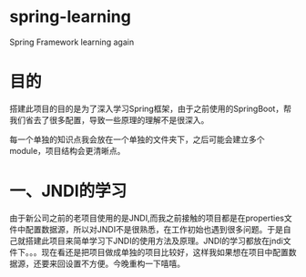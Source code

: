 # spring-learning
Spring Framework learning again

# 目的
搭建此项目的目的是为了深入学习Spring框架，由于之前使用的SpringBoot，帮我们省去了很多配置，导致一些原理的理解不是很深入。

每一个单独的知识点我会放在一个单独的文件夹下，之后可能会建立多个module，项目结构会更清晰点。

# 一、JNDI的学习
由于新公司之前的老项目使用的是JNDI,而我之前接触的项目都是在properties文件中配置数据源，所以对JNDI不是很熟悉，在工作初始也遇到很多问题。于是自己就搭建此项目来简单学习下JNDI的使用方法及原理。JNDI的学习都放在jndi文件下。。。现在看还是把项目做成单独的项目比较好，这样我如果想在项目中配置数据源，还要来回设置不方便。今晚重构一下嘻嘻。
